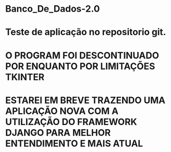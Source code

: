 # Banco_De_Dados-2.0
# Teste de aplicação no repositorio git. 
# O PROGRAM FOI DESCONTINUADO POR ENQUANTO POR LIMITAÇÕES TKINTER
# ESTAREI EM BREVE TRAZENDO UMA APLICAÇÃO NOVA COM A UTILIZAÇÃO DO FRAMEWORK DJANGO PARA MELHOR ENTENDIMENTO E MAIS ATUAL